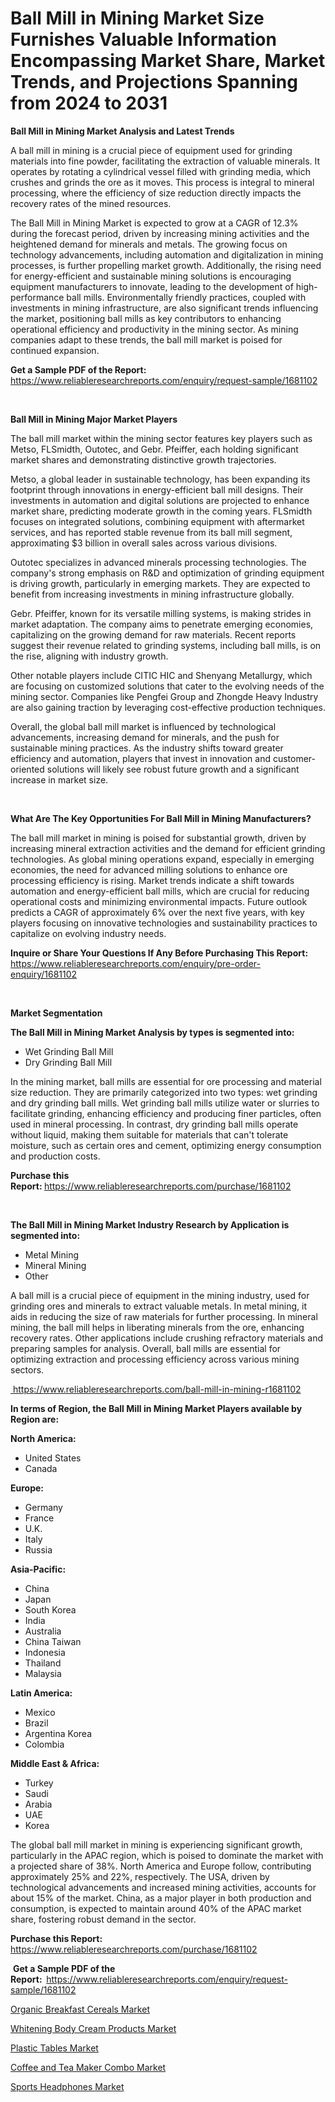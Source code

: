 <p><h1>Ball Mill in Mining Market Size Furnishes Valuable Information Encompassing Market Share, Market Trends, and Projections Spanning from 2024 to 2031</h1></p><p><strong>Ball Mill in Mining Market Analysis and Latest Trends</strong></p>
<p><p>A ball mill in mining is a crucial piece of equipment used for grinding materials into fine powder, facilitating the extraction of valuable minerals. It operates by rotating a cylindrical vessel filled with grinding media, which crushes and grinds the ore as it moves. This process is integral to mineral processing, where the efficiency of size reduction directly impacts the recovery rates of the mined resources.</p><p>The Ball Mill in Mining Market is expected to grow at a CAGR of 12.3% during the forecast period, driven by increasing mining activities and the heightened demand for minerals and metals. The growing focus on technology advancements, including automation and digitalization in mining processes, is further propelling market growth. Additionally, the rising need for energy-efficient and sustainable mining solutions is encouraging equipment manufacturers to innovate, leading to the development of high-performance ball mills. Environmentally friendly practices, coupled with investments in mining infrastructure, are also significant trends influencing the market, positioning ball mills as key contributors to enhancing operational efficiency and productivity in the mining sector. As mining companies adapt to these trends, the ball mill market is poised for continued expansion.</p></p>
<p><strong>Get a Sample PDF of the Report:&nbsp;</strong> <a href="https://www.reliableresearchreports.com/enquiry/request-sample/1681102?utm_campaign=1399&utm_medium=2&utm_source=Github&utm_content=ia&utm_term=04102024&utm_id=ball-mill-in-mining">https://www.reliableresearchreports.com/enquiry/request-sample/1681102</a></p>
<p>&nbsp;</p>
<p><strong>Ball Mill in Mining Major Market Players</strong></p>
<p><p>The ball mill market within the mining sector features key players such as Metso, FLSmidth, Outotec, and Gebr. Pfeiffer, each holding significant market shares and demonstrating distinctive growth trajectories.</p><p>Metso, a global leader in sustainable technology, has been expanding its footprint through innovations in energy-efficient ball mill designs. Their investments in automation and digital solutions are projected to enhance market share, predicting moderate growth in the coming years. FLSmidth focuses on integrated solutions, combining equipment with aftermarket services, and has reported stable revenue from its ball mill segment, approximating $3 billion in overall sales across various divisions.</p><p>Outotec specializes in advanced minerals processing technologies. The company's strong emphasis on R&D and optimization of grinding equipment is driving growth, particularly in emerging markets. They are expected to benefit from increasing investments in mining infrastructure globally.</p><p>Gebr. Pfeiffer, known for its versatile milling systems, is making strides in market adaptation. The company aims to penetrate emerging economies, capitalizing on the growing demand for raw materials. Recent reports suggest their revenue related to grinding systems, including ball mills, is on the rise, aligning with industry growth.</p><p>Other notable players include CITIC HIC and Shenyang Metallurgy, which are focusing on customized solutions that cater to the evolving needs of the mining sector. Companies like Pengfei Group and Zhongde Heavy Industry are also gaining traction by leveraging cost-effective production techniques.</p><p>Overall, the global ball mill market is influenced by technological advancements, increasing demand for minerals, and the push for sustainable mining practices. As the industry shifts toward greater efficiency and automation, players that invest in innovation and customer-oriented solutions will likely see robust future growth and a significant increase in market size.</p></p>
<p>&nbsp;</p>
<p><strong>What Are The Key Opportunities For Ball Mill in Mining Manufacturers?</strong></p>
<p><p>The ball mill market in mining is poised for substantial growth, driven by increasing mineral extraction activities and the demand for efficient grinding technologies. As global mining operations expand, especially in emerging economies, the need for advanced milling solutions to enhance ore processing efficiency is rising. Market trends indicate a shift towards automation and energy-efficient ball mills, which are crucial for reducing operational costs and minimizing environmental impacts. Future outlook predicts a CAGR of approximately 6% over the next five years, with key players focusing on innovative technologies and sustainability practices to capitalize on evolving industry needs.</p></p>
<p><strong>Inquire or Share Your Questions If Any Before Purchasing This Report:</strong> <a href="https://www.reliableresearchreports.com/enquiry/pre-order-enquiry/1681102?utm_campaign=1399&utm_medium=2&utm_source=Github&utm_content=ia&utm_term=04102024&utm_id=ball-mill-in-mining">https://www.reliableresearchreports.com/enquiry/pre-order-enquiry/1681102</a></p>
<p>&nbsp;</p>
<p><strong>Market Segmentation</strong></p>
<p><strong>The Ball Mill in Mining Market Analysis by types is segmented into:</strong></p>
<p><ul><li>Wet Grinding Ball Mill</li><li>Dry Grinding Ball Mill</li></ul></p>
<p><p>In the mining market, ball mills are essential for ore processing and material size reduction. They are primarily categorized into two types: wet grinding and dry grinding ball mills. Wet grinding ball mills utilize water or slurries to facilitate grinding, enhancing efficiency and producing finer particles, often used in mineral processing. In contrast, dry grinding ball mills operate without liquid, making them suitable for materials that can't tolerate moisture, such as certain ores and cement, optimizing energy consumption and production costs.</p></p>
<p><strong>Purchase this Report:&nbsp;</strong><a href="https://www.reliableresearchreports.com/purchase/1681102?utm_campaign=1399&utm_medium=2&utm_source=Github&utm_content=ia&utm_term=04102024&utm_id=ball-mill-in-mining">https://www.reliableresearchreports.com/purchase/1681102</a></p>
<p>&nbsp;</p>
<p><strong>The Ball Mill in Mining Market Industry Research by Application is segmented into:</strong></p>
<p><ul><li>Metal Mining</li><li>Mineral Mining</li><li>Other</li></ul></p>
<p><p>A ball mill is a crucial piece of equipment in the mining industry, used for grinding ores and minerals to extract valuable metals. In metal mining, it aids in reducing the size of raw materials for further processing. In mineral mining, the ball mill helps in liberating minerals from the ore, enhancing recovery rates. Other applications include crushing refractory materials and preparing samples for analysis. Overall, ball mills are essential for optimizing extraction and processing efficiency across various mining sectors.</p></p>
<p><a href="https://www.reliableresearchreports.com/ball-mill-in-mining-r1681102?utm_campaign=1399&utm_medium=2&utm_source=Github&utm_content=ia&utm_term=04102024&utm_id=ball-mill-in-mining">&nbsp;https://www.reliableresearchreports.com/ball-mill-in-mining-r1681102</a></p>
<p><strong>In terms of Region, the Ball Mill in Mining Market Players available by Region are:</strong></p>
<p>
    <p> <strong> North America: </strong>
        <ul>
            <li>United States</li>
            <li>Canada</li>
        </ul>
        </p> 
    <p> <strong> Europe: </strong>
        <ul>
            <li>Germany</li>
            <li>France</li>
            <li>U.K.</li>
            <li>Italy</li>
            <li>Russia</li>
        </ul>
        </p> 
    <p> <strong> Asia-Pacific: </strong>
        <ul>
            <li>China</li>
            <li>Japan</li>
            <li>South Korea</li>
            <li>India</li>
            <li>Australia</li>
            <li>China Taiwan</li>
            <li>Indonesia</li>
            <li>Thailand</li>
            <li>Malaysia</li>
        </ul>
        </p> 
    <p> <strong> Latin America: </strong>
        <ul>
            <li>Mexico</li>
            <li>Brazil</li>
            <li>Argentina Korea</li>
            <li>Colombia</li>
        </ul>
        </p> 
    <p> <strong> Middle East & Africa: </strong>
        <ul>
            <li>Turkey</li>
            <li>Saudi</li>
            <li>Arabia</li>
            <li>UAE</li>
            <li>Korea</li>
        </ul>
    </p>
    </p>
<p><p>The global ball mill market in mining is experiencing significant growth, particularly in the APAC region, which is poised to dominate the market with a projected share of 38%. North America and Europe follow, contributing approximately 25% and 22%, respectively. The USA, driven by technological advancements and increased mining activities, accounts for about 15% of the market. China, as a major player in both production and consumption, is expected to maintain around 40% of the APAC market share, fostering robust demand in the sector.</p></p>
<p><strong>Purchase this Report: </strong><a href="https://www.reliableresearchreports.com/purchase/1681102?utm_campaign=1399&utm_medium=2&utm_source=Github&utm_content=ia&utm_term=04102024&utm_id=ball-mill-in-mining">https://www.reliableresearchreports.com/purchase/1681102</a></p>
<p>&nbsp;<strong>Get a Sample PDF of the Report:&nbsp;&nbsp;</strong><a href="https://www.reliableresearchreports.com/enquiry/request-sample/1681102?utm_campaign=1399&utm_medium=2&utm_source=Github&utm_content=ia&utm_term=04102024&utm_id=ball-mill-in-mining">https://www.reliableresearchreports.com/enquiry/request-sample/1681102</a></p>
<p><strong></strong></p>
<p><p><a href="https://www.linkedin.com/pulse/global-organic-breakfast-cereals-market-product-types-applications-biizc?utm_campaign=1399&utm_medium=2&utm_source=Github&utm_content=ia&utm_term=04102024&utm_id=ball-mill-in-mining">Organic Breakfast Cereals Market</a></p><p><a href="https://www.linkedin.com/pulse/whitening-body-cream-products-market-size-share-growth-analysis-vtnrc?utm_campaign=1399&utm_medium=2&utm_source=Github&utm_content=ia&utm_term=04102024&utm_id=ball-mill-in-mining">Whitening Body Cream Products Market</a></p><p><a href="https://www.linkedin.com/pulse/comprehensive-plastic-tables-market-report-regional-analysis-5lv0c?utm_campaign=1399&utm_medium=2&utm_source=Github&utm_content=ia&utm_term=04102024&utm_id=ball-mill-in-mining">Plastic Tables Market</a></p><p><a href="https://www.linkedin.com/pulse/coffee-tea-maker-combo-market-overview-global-trends-future-2elqc?utm_campaign=1399&utm_medium=2&utm_source=Github&utm_content=ia&utm_term=04102024&utm_id=ball-mill-in-mining">Coffee and Tea Maker Combo Market</a></p><p><a href="https://www.linkedin.com/pulse/comprehensive-sports-headphones-market-report-segmentation-oaybe?utm_campaign=1399&utm_medium=2&utm_source=Github&utm_content=ia&utm_term=04102024&utm_id=ball-mill-in-mining">Sports Headphones Market</a></p></p>